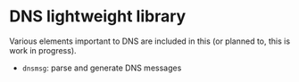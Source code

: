 # DNS lightweight library

Various elements important to DNS are included in this (or planned to, this is work in progress).

* `dnsmsg`: parse and generate DNS messages
